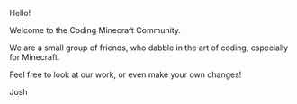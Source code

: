 Hello!

Welcome to the Coding Minecraft Community.

We are a small group of friends, who dabble in the art of coding, especially for Minecraft.

Feel free to look at our work, or even make your own changes!

Josh
